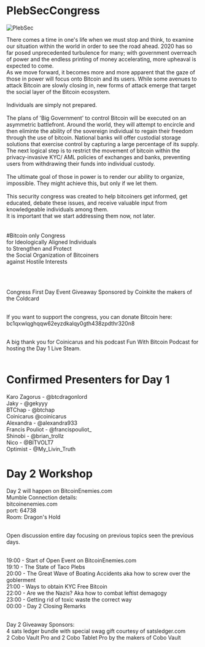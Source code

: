 # PlebSecCongress

<img src="https://raw.githubusercontent.com/karozagorus/PlebSecurityCongress/master/plebsec.jpg" alt="PlebSec">

There comes a time in one's life when we must stop and think, to examine our situation within the world in order to see the road ahead. 2020 has so far posed unprecedented turbulence for many; with government overreach of power and the endless printing of money accelerating, more upheaval is expected to come.<br>
As we move forward, it becomes more and more apparent that the gaze of those in power will focus onto Bitcoin and its users. While some avenues to attack Bitcoin are slowly closing in, new forms of attack emerge that target the social layer of the Bitcoin ecosystem.<br>
<br>
Individuals are simply not prepared.<br>
<br>
The plans of 'Big Government' to control Bitcoin will be executed on an asymmetric battlefront. Around the world, they will attempt to encircle and then eliminte the ability of the sovereign individual to regain their freedom through the use of bitcoin. National banks will offer custodial storage solutions that exercise control by capturing a large percentage of its supply. The next logical step is to restrict the movement of bitcoin within the privacy-invasive KYC/ AML policies of exchanges and banks, preventing users from withdrawing their funds into individual custody.<br>
<br>
The ultimate goal of those in power is to render our ability to organize, impossible. They might achieve this, but only if we let them.<br>
<br>
This security congress was created to help bitcoiners get informed, get educated, debate these issues, and receive valuable input from knowledgeable individuals among them.<br>
It is important that we start addressing them now, not later.<br>
<br>
<br>
#Bitcoin only Congress<br>
for Ideologically Aligned Individuals<br>
to Strengthen and Protect<br>
the Social Organization of Bitcoiners<br>
against Hostile Interests<br>

<br><br>

Congress First Day Event Giveaway Sponsored by Coinkite the makers of the Coldcard<br><br>

If you want to support the congress, you can donate Bitcoin here:<br>
bc1qxwlqghqqw62eyzdkalqy0gth438zpdthr320n8<br><br>

A big thank you for Coinicarus and his podcast Fun With Bitcoin Podcast for hosting the Day 1 Live Steam.<br><br>

# Confirmed Presenters for Day 1<br>
Karo Zagorus - @btcdragonlord<br>
Jaky - @gekyyy<br>
BTChap - @btchap<br>
Coinicarus @coinicarus<br>
Alexandra - @alexandra933<br>
Francis Pouliot - @francispouliot_<br>
Shinobi - @brian_trollz <br>
Nico - @BITVOLT7<br>
Optimist - @My_Livin_Truth <br>

# Day 2 Workshop

Day 2 will happen on BitcoinEnemies.com <br>
Mumble Connection details: <br>
bitcoinenemies.com<br>
port: 64738<br>
Room: Dragon's Hold<br><br>

Open discussion entire day focusing on previous topics seen the previous days.<br><br>

19:00 - Start of Open Event on BitcoinEnemies.com<br>
19:10 - The State of Taco Plebs<br>
20:00 - The Great Wave of Boating Accidents aka how to screw over the goblerment<br>
21:00 - Ways to obtain KYC Free Bitcoin<br>
22:00 - Are we the Nazis? Aka how to combat leftist demagogy<br>
23:00 - Getting rid of toxic waste the correct way<br>
00:00 - Day 2 Closing Remarks<br><br>

Day 2 Giveaway Sponsors:<br>
4 sats ledger bundle with special swag gift courtesy of satsledger.com<br>
2 Cobo Vault Pro and 2 Cobo Tablet Pro by the makers of Cobo Vault<br>
